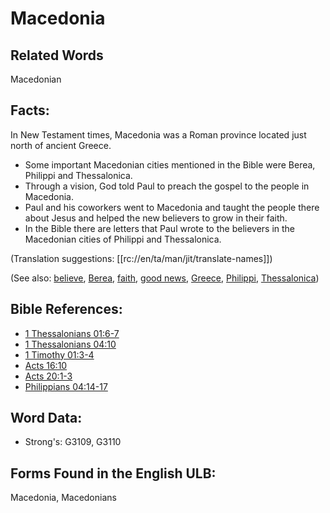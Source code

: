 # Macedonia

## Related Words

Macedonian

## Facts:

In New Testament times, Macedonia was a Roman province located just north of ancient Greece.

* Some important Macedonian cities mentioned in the Bible were Berea, Philippi and Thessalonica.
* Through a vision, God told Paul to preach the gospel to the people in Macedonia.
* Paul and his coworkers went to Macedonia and taught the people there about Jesus and helped the new believers to grow in their faith.
* In the Bible there are letters that Paul wrote to the believers in the Macedonian cities of Philippi and Thessalonica.

(Translation suggestions: [[rc://en/ta/man/jit/translate-names]])

(See also: [believe](../kt/believe.md), [Berea](../names/berea.md), [faith](../kt/faith.md), [good news](../kt/goodnews.md), [Greece](../names/greece.md), [Philippi](../names/philippi.md), [Thessalonica](../names/thessalonica.md))

## Bible References:

* [1 Thessalonians 01:6-7](rc://en/tn/help/1th/01/06)
* [1 Thessalonians 04:10](rc://en/tn/help/1th/04/10)
* [1 Timothy 01:3-4](rc://en/tn/help/1ti/01/03)
* [Acts 16:10](rc://en/tn/help/act/16/10)
* [Acts 20:1-3](rc://en/tn/help/act/20/01)
* [Philippians 04:14-17](rc://en/tn/help/php/04/14)

## Word Data:

* Strong's: G3109, G3110

## Forms Found in the English ULB:

Macedonia, Macedonians
